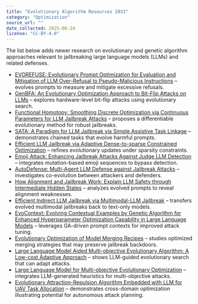 ```yaml
---
title: "Evolutionary Algorithm Resources 2033"
category: "Optimization"
source_url: ""
date_collected: 2025-06-24
license: "CC-BY-4.0"
---
```


The list below adds newer research on evolutionary and genetic algorithm approaches relevant to jailbreaking large language models (LLMs) and related defenses.

- [EVOREFUSE: Evolutionary Prompt Optimization for Evaluation and Mitigation of LLM Over-Refusal to Pseudo-Malicious Instructions](https://www.semanticscholar.org/paper/19427f874ac5806a2640e5a8597dcdecb6491c17) – evolves prompts to measure and mitigate excessive refusals.
- [GenBFA: An Evolutionary Optimization Approach to Bit-Flip Attacks on LLMs](https://www.semanticscholar.org/paper/ea6de6d6dce5fb4a0966a6b6a95c65d6ba7daa22) – explores hardware-level bit-flip attacks using evolutionary search.
- [Functional Homotopy: Smoothing Discrete Optimization via Continuous Parameters for LLM Jailbreak Attacks](https://www.semanticscholar.org/paper/a3ef31cd992c283c4c65931ac09eb314a91b1d01) – proposes a differentiable evolutionary method for robust jailbreaks.
- [SATA: A Paradigm for LLM Jailbreak via Simple Assistive Task Linkage](https://www.semanticscholar.org/paper/d9482f64719ad157ba367667de57d82d508dddc4) – demonstrates chained tasks that evolve harmful prompts.
- [Efficient LLM Jailbreak via Adaptive Dense-to-sparse Constrained Optimization](https://www.semanticscholar.org/paper/93fc14b69d7aa20ab7af0dda89b58810dbd32f54) – refines evolutionary updates under sparsity constraints.
- [Emoji Attack: Enhancing Jailbreak Attacks Against Judge LLM Detection](https://www.semanticscholar.org/paper/5b539b4e1b9f677301ac815d41677fb4ec040f4b) – integrates mutation-based emoji sequences to bypass detection.
- [AutoDefense: Multi-Agent LLM Defense against Jailbreak Attacks](https://www.semanticscholar.org/paper/8ba57771dd6345821a0cbe83c4c7eb50f66b7b65) – investigates co-evolution between attackers and defenders.
- [How Alignment and Jailbreak Work: Explain LLM Safety through Intermediate Hidden States](https://www.semanticscholar.org/paper/2b01cbe125ed13ccb3ef02e9536582825f2afd57) – analyzes evolved prompts to reveal alignment weaknesses.
- [Efficient Indirect LLM Jailbreak via Multimodal-LLM Jailbreak](https://www.semanticscholar.org/paper/24e76e31d8536a87fb0f1c3f0292e86c8955facf) – transfers evolved multimodal jailbreaks back to text-only models.
- [EvoContext: Evolving Contextual Examples by Genetic Algorithm for Enhanced Hyperparameter Optimization Capability in Large Language Models](https://www.semanticscholar.org/paper/e06a7091e3d21f78be78258d8a8f97d1b5347455) – leverages GA-driven prompt contexts for improved attack tuning.
- [Evolutionary Optimization of Model Merging Recipes](https://www.semanticscholar.org/paper/828f98e0feba2baa55a5486f354fd074cca0880c) – studies optimized merging strategies that may preserve jailbreak backdoors.
- [Large Language Model Aided Multi-objective Evolutionary Algorithm: A Low-cost Adaptive Approach](https://www.semanticscholar.org/paper/0ee5317ee8c12002ec0688d6947221df5c1a2c21) – shows LLM-guided evolutionary search that can adapt attacks.
- [Large Language Model for Multi-objective Evolutionary Optimization](https://www.semanticscholar.org/paper/49f302e9a76eb39c88fcd861bdd0d954bd3d76b0) – integrates LLM-generated heuristics for multi-objective attacks.
- [Evolutionary Attraction-Repulsion Algorithm Embedded with LLM for UAV Task Allocation](https://www.semanticscholar.org/paper/dddd382dbb83e62421df189eb4ee16953be7bcac) – demonstrates cross-domain optimization illustrating potential for autonomous attack planning.
